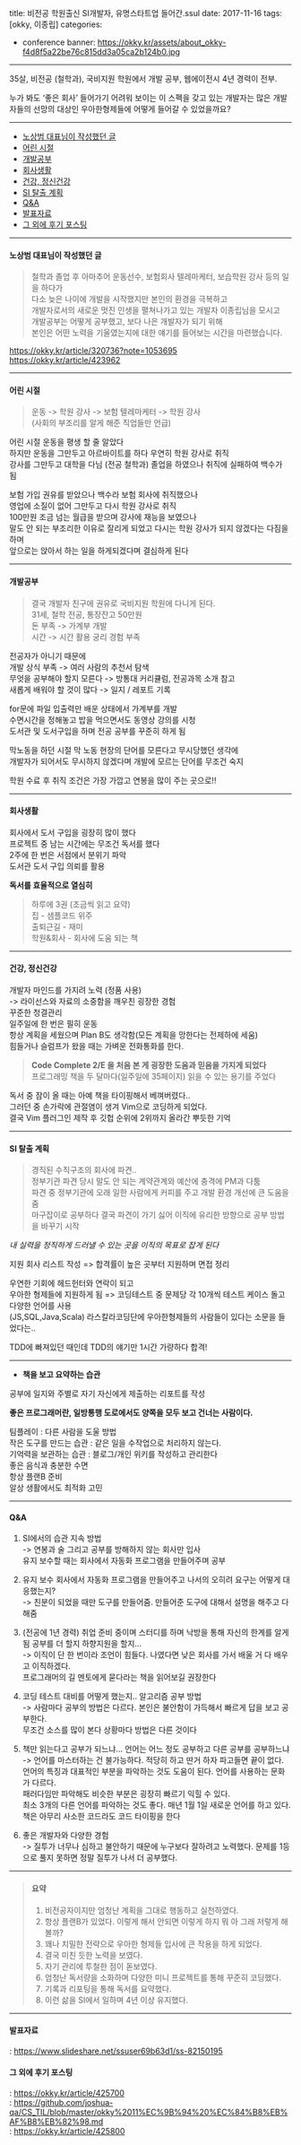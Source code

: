title: 비전공 학원출신 SI개발자, 유명스타트업 들어간.ssul
date: 2017-11-16
tags: [okky, 이종립]
categories:
- conference
banner: https://okky.kr/assets/about_okky-f4d8f5a22be76c815dd3a05ca2b124b0.jpg

---
35살, 비전공 (철학과), 국비지원 학원에서 개발 공부, 웹에이전시 4년 경력이 전부.

누가 봐도 ‘좋은 회사’ 들어가기 어려워 보이는 이 스펙을 갖고 있는 개발자는 
많은 개발자들의 선망의 대상인 우아한형제들에 어떻게 들어갈 수 있었을까요?

<!-- more -->
---

<!-- TOC -->

- [노상범 대표님이 작성했던 글](#노상범-대표님이-작성했던-글)
- [어린 시절](#어린-시절)
- [개발공부](#개발공부)
- [회사생활](#회사생활)
- [건강, 정신건강](#건강-정신건강)
- [SI 탈출 계획](#si-탈출-계획)
- [Q&A](#qa)
- [발표자료](#발표자료)
- [그 외에 후기 포스팅](#그-외에-후기-포스팅)

<!-- /TOC -->

---
#### 노상범 대표님이 작성했던 글  
>철학과 졸업 후 아마추어 운동선수, 보험회사 텔레마케터, 보습학원 강사 등의 일을 하다가  
>다소 늦은 나이에 개발을 시작했지만 본인의 환경을 극복하고  
>개발자로서의 새로운 멋진 인생을 펼쳐나가고 있는 개발자 이종립님을 모시고  
>개발공부는 어떻게 공부했고, 보다 나은 개발자가 되기 위해  
>본인은 어떤 노력을 기울였는지에 대한 얘기를 들어보는 시간을 마련했습니다.  

<https://okky.kr/article/320736?note=1053695>    
<https://okky.kr/article/423962>

---
#### 어린 시절

>운동 -> 학원 강사 -> 보험 텔레마케터 -> 학원 강사  
>(사회의 부조리를 알게 해준 직업들만 언급)

어린 시절 운동을 평생 할 줄 알았다  
하지만 운동을 그만두고 아르바이트를 하다 우연히 학원 강사로 취직  
강사를 그만두고 대학을 다님 (전공 철학과) 졸업을 하였으나 취직에 실패하여 백수가 됨

보험 가입 권유를 받았으나 백수라 보험 회사에 취직했으나  
영업에 소질이 없어 그만두고 다시 학원 강사로 취직  
100만원 조금 넘는 월급을 받으며 강사에 재능을 보였으나  
말도 안 되는 부조리한 이유로 잘리게 되었고 다시는 학원 강사가 되지 않겠다는 다짐을 하며  
앞으로는 앉아서 하는 일을 하게되겠다며 결심하게 된다

---

#### 개발공부

>결국 개발자 친구에 권유로 국비지원 학원에 다니게 된다.  
>31세, 철학 전공, 통장잔고 50만원  
>돈 부족 -> 가계부 개발  
>시간 -> 시간 활용 궁리 
>경험 부족

전공자가 아니기 때문에  
개발 상식 부족 -> 여러 사람의 추천서 탐색  
무엇을 공부해야 할지 모른다 -> 방통대 커리큘럼, 전공과목 소개 참고  
새롭게 배워야 할 것이 많다 -> 일지 / 레포트 기록

for문에 파일 입출력만 배운 상태에서 가계부를 개발  
수면시간을 정해놓고 밥을 먹으면서도 동영상 강의를 시청  
도서관 및 도서구입을 하며 전공 공부를 꾸준히 하게 됨

막노동을 하던 시절 막 노동 현장의 단어를 모른다고 무시당했던 생각에  
개발자가 되어서도 무시하지 않겠다며 개발에 모르는 단어를 무조건 숙지

학원 수료 후 취직
조건은 가장 가깝고 연봉을 많이 주는 곳으로!!

---

#### 회사생활
회사에서 도서 구입을 굉장히 많이 했다  
프로젝트 중 남는 시간에는 무조건 독서를 했다  
2주에 한 번은 서점에서 분위기 파악  
도서관 도서 구입 의뢰를 활용

**독서를 효율적으로 열심히**
>하루에 3권 (조금씩 읽고 요약)  
>집 - 샘플코드 위주  
>출퇴근길 - 재미  
>학원&회사 - 회사에 도움 되는 책

---

#### 건강, 정신건강
개발자 마인드를 가지려 노력 (정품 사용)  
-> 라이선스와 자료의 소중함을 깨우친 굉장한 경험  
꾸준한 청결관리  
일주일에 한 번은 필히 운동  
항상 계획을 세웠으며 Plan B도 생각함(모든 계획을 망한다는 전제하에 세움)  
힘들거나 슬럼프가 왔을 때는 가벼운 전화통화를 한다.

>**Code Complete 2/E 을 처음 본 게 굉장한 도움과 믿음을 가지게 되었다**  
>프로그래밍 책을 두 달마다(일주일에 35페이지) 읽을 수 있는 용기를 주었다  

독서 중 잠이 올 때는 아예 책을 타이핑해서 베껴버렸다..  
그러던 중 손가락에 관절염이 생겨 Vim으로 코딩하게 되었다.  
결국 Vim 플러그인 제작 후 깃헙 순위에 2위까지 올라간 뿌듯한 기억

---

#### SI 탈출 계획
>경직된 수직구조의 회사에 파견..  
>정부기관 파견 당시 말도 안 되는 계약관계와 예산에 충격에 PM과 다툼  
>파견 중 정부기관에 오래 일한 사람에게 커피를 주고 개발 환경 개선에 큰 도움을 줌  
>마구잡이로 공부하다 결국 파견이 가기 싫어 이직에 유리한 방향으로 공부 방법을 바꾸기 시작

*내 실력을 정직하게 드러낼 수 있는 곳을 이직의 목표로 잡게 된다*

지원 회사 리스트 작성 =>
합격률이 높은 곳부터 지원하며 면접 정리

우연한 기회에 헤드헌터와 연락이 되고  
우아한 형제들에 지원하게 됨 =>
코딩테스트 중 문제당 각 10개씩 테스트 케이스 돌고 다양한 언어를 사용  
(JS,SQL,Java,Scala)
라스칼라코딩단에 우아한형제들의 사람들이 있다는 소문을 들었다는..

TDD에 빠져있던 때인데 TDD의 얘기만 1시간 가량하다 합격!

---

- **책을 보고 요약하는 습관**  

공부에 일지와 주별로 자기 자신에게 제출하는 리포트를 작성  

**좋은 프로그래머란, 일방통행 도로에서도 양쪽을 모두 보고 건너는 사람이다.**

팀플레이 : 다른 사람을 도울 방법  
작은 도구를 만드는 습관 : 같은 일을 수작업으로 처리하지 않는다.  
기억력을 보관하는 습관 : 블로그/개인 위키를 작성하고 관리한다  
좋은 음식과 충분한 수면  
항상 플랜B 준비  
알상 생활에서도 최적화 고민

---

#### Q&A
1. SI에서의 습관 지속 방법  
-> 연봉과 술 그리고 공부를 방해하지 않는 회사만 입사  
유지 보수할 때는 회사에서 자동화 프로그램을 만들어주며 공부
  
2. 유지 보수 회사에서 자동화 프로그램을 만들어주고 나서의 오히려 요구는 어떻게 대응했는지?  
-> 친분이 되었을 때만 도구를 만들어줌. 만들어준 도구에 대해서 설명을 해주고 다 해줌

3. (전공에 1년 경력) 취업 준비 중이며 스터디를 하며 낙방을 통해 자신의 한계를 알게 됨
공부를 더 할지 하향지원을 할지...  
-> 이직이 단 한 번이라 조언이 힘들다. 나였다면 낮은 회사를 가서 배울 거 다 배우고 이직하겠다.  
프로그래머의 길 멘토에게 묻다라는 책을 읽어보길 권장한다

4. 코딩 테스트 대비를 어떻게 했는지.. 알고리즘 공부 방법  
-> 사람마다 공부의 방법은 다르다. 본인은 불안함이 가득해서 빠르게 답을 보고 공부한다.  
무조건 소스를 많이 본다 상황마다 방법은 다른 것이다

5. 책만 읽는다고 공부가 되느냐... 언어는 어느 정도 공부하고 다른 공부를 공부하느냐  
-> 언어를 마스터하는 건 불가능하다. 적당히 하고 딴거 하자 파고들면 끝이 없다.  
언어의 특징과 대표적인 부분을 파악하는 것도 도움이 된다. 언어를 사용하는 문화가 다르다.  
패러다임만 파악해도 비슷한 부분은 굉장히 빠르기 익힐 수 있다.  
최소 3개의 다른 언어를 파악하는 것도 좋다. 매년 1월 1일 새로운 언어를 하고 있다.  
책은 아무리 사소한 코드라도 코드 타이핑을 한다

6. 좋은 개발자와 다양한 경험  
-> 질투가 너무나 심하고 불안하기 때문에 누구보다 잘하려고 노력했다.
문제를 1등으로 풀지 못하면 정말 질투가 나서 더 공부했다.

---
>#### 요약  
>1. 비전공자이지만 엄청난 계획을 그대로 행동하고 실천하였다.
>2. 항상 플랜B가 있었다. 이렇게 해서 안되면 이렇게 하지 뭐 아 그래 저렇게 해볼까?
>3. 꽤나 치밀한 전략으로 우아한 형제들 입사에 큰 작용을 하게 되었다.
>4. 결국 미친 듯한 노력을 보였다.
>5. 자기 관리에 투철한 점이 돋보였다.  
>6. 엄청난 독서량을 소화하며 다양한 미니 프로젝트를 통해 꾸준히 코딩했다.
>7. 기록과 리포팅을 통해 독서를 요약했다.
>8. 이런 삶을 SI에서 일하며 4년 이상 유지했다.


---
#### 발표자료
: <https://www.slideshare.net/ssuser69b63d1/ss-82150195>
#### 그 외에 후기 포스팅
:
<https://okky.kr/article/425700>  
: <https://github.com/joshua-qa/CS_TIL/blob/master/okky%2011%EC%9B%94%20%EC%84%B8%EB%AF%B8%EB%82%98.md>  
: 
<https://okky.kr/article/425800>